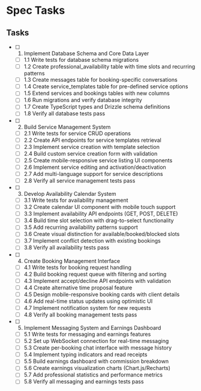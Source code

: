 # Spec Tasks

## Tasks

- [ ] 1. Implement Database Schema and Core Data Layer
  - [ ] 1.1 Write tests for database schema migrations
  - [ ] 1.2 Create professional_availability table with time slots and recurring patterns
  - [ ] 1.3 Create messages table for booking-specific conversations
  - [ ] 1.4 Create service_templates table for pre-defined service options
  - [ ] 1.5 Extend services and bookings tables with new columns
  - [ ] 1.6 Run migrations and verify database integrity
  - [ ] 1.7 Create TypeScript types and Drizzle schema definitions
  - [ ] 1.8 Verify all database tests pass

- [ ] 2. Build Service Management System
  - [ ] 2.1 Write tests for service CRUD operations
  - [ ] 2.2 Create API endpoints for service templates retrieval
  - [ ] 2.3 Implement service creation with template selection
  - [ ] 2.4 Build custom service creation form with validation
  - [ ] 2.5 Create mobile-responsive service listing UI components
  - [ ] 2.6 Implement service editing and activation/deactivation
  - [ ] 2.7 Add multi-language support for service descriptions
  - [ ] 2.8 Verify all service management tests pass

- [ ] 3. Develop Availability Calendar System
  - [ ] 3.1 Write tests for availability management
  - [ ] 3.2 Create calendar UI component with mobile touch support
  - [ ] 3.3 Implement availability API endpoints (GET, POST, DELETE)
  - [ ] 3.4 Build time slot selection with drag-to-select functionality
  - [ ] 3.5 Add recurring availability patterns support
  - [ ] 3.6 Create visual distinction for available/booked/blocked slots
  - [ ] 3.7 Implement conflict detection with existing bookings
  - [ ] 3.8 Verify all availability tests pass

- [ ] 4. Create Booking Management Interface
  - [ ] 4.1 Write tests for booking request handling
  - [ ] 4.2 Build booking request queue with filtering and sorting
  - [ ] 4.3 Implement accept/decline API endpoints with validation
  - [ ] 4.4 Create alternative time proposal feature
  - [ ] 4.5 Design mobile-responsive booking cards with client details
  - [ ] 4.6 Add real-time status updates using optimistic UI
  - [ ] 4.7 Implement notification system for new requests
  - [ ] 4.8 Verify all booking management tests pass

- [ ] 5. Implement Messaging System and Earnings Dashboard
  - [ ] 5.1 Write tests for messaging and earnings features
  - [ ] 5.2 Set up WebSocket connection for real-time messaging
  - [ ] 5.3 Create per-booking chat interface with message history
  - [ ] 5.4 Implement typing indicators and read receipts
  - [ ] 5.5 Build earnings dashboard with commission breakdown
  - [ ] 5.6 Create earnings visualization charts (Chart.js/Recharts)
  - [ ] 5.7 Add professional statistics and performance metrics
  - [ ] 5.8 Verify all messaging and earnings tests pass